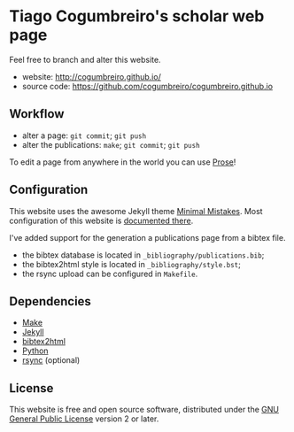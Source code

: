 # Tiago Cogumbreiro's scholar web page

Feel free to branch and alter this website.

* website: http://cogumbreiro.github.io/
* source code: https://github.com/cogumbreiro/cogumbreiro.github.io

## Workflow

* alter a page: `git commit`; `git push`
* alter the publications: `make`; `git commit`; `git push`

To edit a page from anywhere in the world you can use
[Prose](http://prose.io/)!

## Configuration

This website uses the awesome Jekyll theme
[Minimal Mistakes](http://mmistakes.github.io/minimal-mistakes). Most
configuration of this website is
[documented there](http://mmistakes.github.io/minimal-mistakes/theme-setup/).

I've added support for the generation a publications page from a bibtex file.
* the bibtex database is located in `_bibliography/publications.bib`;
* the bibtex2html style is located in `_bibliography/style.bst`;
* the rsync upload can be configured in `Makefile`.

## Dependencies

* [Make](https://www.gnu.org/software/make/)
* [Jekyll](http://jekyllrb.com)
* [bibtex2html](https://www.lri.fr/~filliatr/bibtex2html/)
* [Python](http://www.python.org/)
* [rsync](https://rsync.samba.org/) (optional)

## License

This website is free and open source software, distributed under the
[GNU General Public License](https://www.gnu.org/licenses/gpl.html) version 2
or later.
